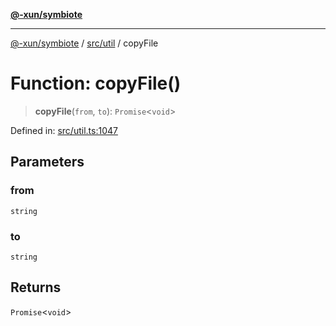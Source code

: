 [**@-xun/symbiote**](../../../README.md)

***

[@-xun/symbiote](../../../README.md) / [src/util](../README.md) / copyFile

# Function: copyFile()

> **copyFile**(`from`, `to`): `Promise`\<`void`\>

Defined in: [src/util.ts:1047](https://github.com/Xunnamius/symbiote/blob/16e65ca9568c2c290d9cbc170fcee40ca3a63520/src/util.ts#L1047)

## Parameters

### from

`string`

### to

`string`

## Returns

`Promise`\<`void`\>
